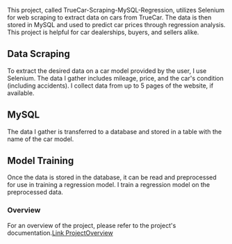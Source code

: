 This project, called TrueCar-Scraping-MySQL-Regression, utilizes Selenium for web scraping to extract data on cars from TrueCar. The data is then stored in MySQL and used to predict car prices through regression analysis. This project is helpful for car dealerships, buyers, and sellers alike.

## Data Scraping
To extract the desired data on a car model provided by the user, I use Selenium. The data I gather includes mileage, price, and the car's condition (including accidents). I collect data from up to 5 pages of the website, if available.

## MySQL
The data I gather is transferred to a database and stored in a table with the name of the car model.

## Model Training
Once the data is stored in the database, it can be read and preprocessed for use in training a regression model. I train a regression model on the preprocessed data.

### Overview
For an overview of the project, please refer to the project's documentation.[Link ProjectOverview](https://github.com/TahaCRJ/TrueCar-Scraping-MySQL-Regression/blob/main/Project_overview.ipynb)
